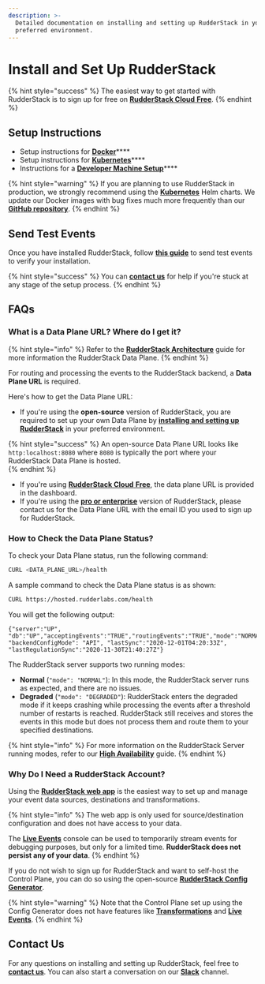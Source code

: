```yaml
---
description: >-
  Detailed documentation on installing and setting up RudderStack in your
  preferred environment.
---
```


# Install and Set Up RudderStack

{% hint style="success" %}
The easiest way to get started with RudderStack is to sign up for free on [**RudderStack Cloud** **Free**](https://app.rudderlabs.com/signup?type=freetrial).
{% endhint %}

## Setup Instructions

* Setup instructions for [**Docker**](docker.md)\*\*\*\*
* Setup instructions for [**Kubernetes**](kubernetes.md)\*\*\*\*
* Instructions for a [**Developer Machine Setup**](developer-machine-setup.md)\*\*\*\*

{% hint style="warning" %}
If you are planning to use RudderStack in production, we strongly recommend using the [**Kubernetes**](kubernetes.md) Helm charts. We update our Docker images with bug fixes much more frequently than our [**GitHub repository**](https://github.com/rudderlabs/rudder-server).
{% endhint %}

## Send Test Events

Once you have installed RudderStack, follow [**this guide**](sending-test-events.md) to send test events to verify your installation.

{% hint style="success" %}
You can [**contact us**](https://resources.rudderstack.com/join-rudderstack-slack) for help if you're stuck at any stage of the setup process.
{% endhint %}

## FAQs

### What is a Data Plane URL? Where do I get it?

{% hint style="info" %}
Refer to the [**RudderStack Architecture**](../rudderstack-architecture.md) guide for more information the RudderStack Data Plane.
{% endhint %}

For routing and processing the events to the RudderStack backend, a **Data Plane URL** is required. 

Here's how to get the Data Plane URL:

* If you're using the **open-source** version of RudderStack, you are required to set up your own Data Plane by [**installing and setting up RudderStack**](./) in your preferred environment. 

{% hint style="success" %}
An open-source Data Plane URL looks like `http:localhost:8080` where `8080` is typically the port where your RudderStack Data Plane is hosted.  
{% endhint %}

* If you're using [**RudderStack Cloud** **Free**](https://app.rudderlabs.com/signup?type=freetrial), the data plane URL is provided in the dashboard. 
* If you're using the [**pro or enterprise**](https://rudderstack.com/pricing) version of RudderStack, please contact us for the Data Plane URL with the email ID you used to sign up for RudderStack.

### How to Check the Data Plane Status?

To check your Data Plane status, run the following command:

```bash
CURL <DATA_PLANE_URL>/health
```

A sample command to check the Data Plane status is as shown:

```bash
CURL https://hosted.rudderlabs.com/health
```

You will get the following output:

```text
{"server":"UP", "db":"UP","acceptingEvents":"TRUE","routingEvents":"TRUE","mode":"NORMAL","goroutines":"15364", "backendConfigMode": "API", "lastSync":"2020-12-01T04:20:33Z", "lastRegulationSync":"2020-11-30T21:40:27Z"}
```

The RudderStack server supports two running modes:

* **Normal** \(`"mode": "NORMAL"`\): In this mode, the RudderStack server runs as expected, and there are no issues. 
* **Degraded** \(`"mode": "DEGRADED"`\): RudderStack enters the degraded mode if it keeps crashing while processing the events after a threshold number of restarts is reached. RudderStack still receives and stores the events in this mode but does not process them and route them to your specified destinations.

{% hint style="info" %}
For more information on the RudderStack Server running modes, refer to our [**High Availability**](../../user-guides/administrators-guide/high-availability.md) guide.
{% endhint %}

### Why Do I Need a RudderStack Account?

Using the [**RudderStack web app**](https://app.rudderstack.com/) is the easiest way to set up and manage your event data sources, destinations and transformations.

{% hint style="info" %}
The web app is only used for source/destination configuration and does not have access to your data.   
  
The [**Live Events**](../live-events.md) console can be used to temporarily stream events for debugging purposes, but only for a limited time. **RudderStack does not persist any of your data**.
{% endhint %}

If you do not wish to sign up for RudderStack and want to self-host the Control Plane, you can do so using the open-source [**RudderStack Config Generator**](../../user-guides/how-to-guides/rudderstack-config-generator.md). 

{% hint style="warning" %}
Note that the Control Plane set up using the Config Generator does not have features like [**Transformations**](../../adding-a-new-user-transformation-in-rudderstack/) and [**Live Events**](../live-events.md).
{% endhint %}

## Contact Us

For any questions on installing and setting up RudderStack, feel free to [**contact us**](mailto:%20docs@rudderstack.com). You can also start a conversation on our [**Slack**](https://resources.rudderstack.com/join-rudderstack-slack) channel.

